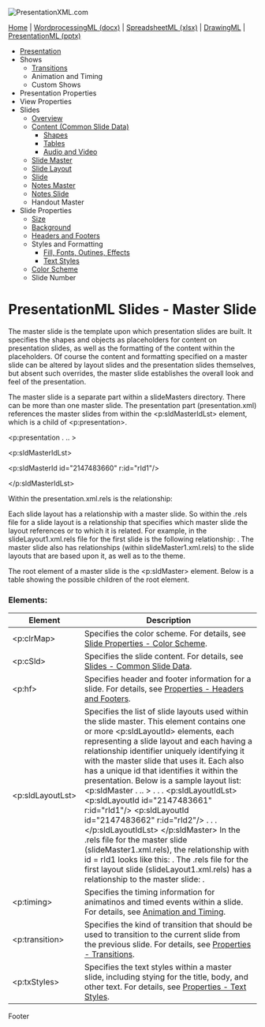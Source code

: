 ![PresentationXML.com](pptxImages\PresentationMLBanner.png)

[Home](index.md) | [WordprocessingML (docx)](anatomyofOOXML.md) | [SpreadsheetML (xlsx)](anatomyofOOXML-xlsx.md) | [DrawingML](drwOverview.md) | [PresentationML (pptx)](anatomyofOOXML-pptx.md)

- [Presentation](prPresentation.md)
- Shows
  - [Transitions](prSlide-transitions.md)
  - Animation and Timing
  - Custom Shows
- Presentation Properties
- View Properties
- Slides
  - [Overview](prSlide.md)
  - [Content (Common Slide Data)](prCommonSlideData.md)
    - [Shapes](prSlide-shapeTree.md)
    - [Tables](drwTable.md)
    - [Audio and Video](prSlide-multiMedia.md)
  - [Slide Master](prSlideMaster.md)
  - [Slide Layout](prSlideLayout.md)
  - [Slide](prPresentationSlide.md)
  - [Notes Master](prNotesMaster.md)
  - [Notes Slide](prNotesSlide.md)
  - Handout Master
- Slide Properties
  - [Size](prSlide-size.md)
  - [Background](prSlide-background.md)
  - [Headers and Footers](prSlide-footer.md)
  - Styles and Formatting
    - [Fill, Fonts, Outines, Effects](prSlide-styles-themes.md)
    - [Text Styles](prSlide-styles-textStyles.md)
  - [Color Scheme](prSlide-color.md)
  - Slide Number

# PresentationML Slides - Master Slide

The master slide is the template upon which presentation slides are built. It specifies the shapes and objects as placeholders for content on presentation slides, as well as the formatting of the content within the placeholders. Of course the content and formatting specified on a master slide can be altered by layout slides and the presentation slides themselves, but absent such overrides, the master slide establishes the overall look and feel of the presentation.

The master slide is a separate part within a slideMasters directory. There can be more than one master slide. The presentation part (presentation.xml) references the master slides from within the <p:sldMasterIdLst> element, which is a child of <p:presentation>.

<p:presentation . .. >

<p:sldMasterIdLst>

<p:sldMasterId id="2147483660" r:id="rId1"/>

</p:sldMasterIdLst>

Within the presentation.xml.rels is the relationship: <Relationship Id="rId1" Type="http://schemas.openxmlformats.org/officeDocument/2006/relationships/slideMaster" Target="/slideMasters/slideMaster1.xml"/>

Each slide layout has a relationship with a master slide. So within the .rels file for a slide layout is a relationship that specifies which master slide the layout references or to which it is related. For example, in the slideLayout1.xml.rels file for the first slide is the following relationship: <Relationship Id="rId1" Type="http://schemas.openxmlformats.org/officeDocument/2006/relationships/slideMaster" Target="../slideMasters/slideMaster1.xml"/>. The master slide also has relationships (within slideMaster1.xml.rels) to the slide layouts that are based upon it, as well as to the theme.

The root element of a master slide is the <p:sldMaster> element. Below is a table showing the possible children of the root element.

### Elements:

| Element          | Description                                                                                                                                                                                                                                                                                                                                                                                                                                                                                                                                                                                                                                                                                                                                                                                                                                                                                                                                                                                                                                                                                                  |
| ---------------- | ------------------------------------------------------------------------------------------------------------------------------------------------------------------------------------------------------------------------------------------------------------------------------------------------------------------------------------------------------------------------------------------------------------------------------------------------------------------------------------------------------------------------------------------------------------------------------------------------------------------------------------------------------------------------------------------------------------------------------------------------------------------------------------------------------------------------------------------------------------------------------------------------------------------------------------------------------------------------------------------------------------------------------------------------------------------------------------------------------------ |
| <p:clrMap>       | Specifies the color scheme. For details, see [Slide Properties - Color Scheme](prSlide-color.md).                                                                                                                                                                                                                                                                                                                                                                                                                                                                                                                                                                                                                                                                                                                                                                                                                                                                                                                                                                                                            |
| <p:cSld>         | Specifies the slide content. For details, see [Slides - Common Slide Data](prCommonSlideData.md).                                                                                                                                                                                                                                                                                                                                                                                                                                                                                                                                                                                                                                                                                                                                                                                                                                                                                                                                                                                                            |
| <p:hf>           | Specifies header and footer information for a slide. For details, see [Properties - Headers and Footers](prSlide-footer.md).                                                                                                                                                                                                                                                                                                                                                                                                                                                                                                                                                                                                                                                                                                                                                                                                                                                                                                                                                                                 |
| <p:sldLayoutLst> | Specifies the list of slide layouts used within the slide master. This element contains one or more <p:sldLayoutId> elements, each representing a slide layout and each having a relationship identifier uniquely identifying it with the master slide that uses it. Each also has a unique id that identifies it within the presentation. Below is a sample layout list: <p:sldMaster . .. > . . . <p:sldLayoutIdLst> <p:sldLayoutId id="2147483661" r:id="rId1"/> <p:sldLayoutId id="2147483662" r:id="rId2"/> . . . </p:sldLayoutIdLst> </p:sldMaster> In the .rels file for the master slide (slideMaster1.xml.rels), the relationship with id = rId1 looks like this: <Relationship Id="rId1" Type="http://schemas.openxmlformats.org/officeDocument/2006/relationships/slideLayout" Target="../slideLayouts/slideLayout1.xml"/>. The .rels file for the first layout slide (slideLayout1.xml.rels) has a relationship to the master slide: <Relationship Id="rId1" Type="http://schemas.openxmlformats.org/officeDocument/2006/relationships/slideMaster" Target="../slideMasters/slideMaster1.xml"/>. |
| <p:timing>       | Specifies the timing information for animatinos and timed events within a slide. For details, see [Animation and Timing](prAnimation.md).                                                                                                                                                                                                                                                                                                                                                                                                                                                                                                                                                                                                                                                                                                                                                                                                                                                                                                                                                                    |
| <p:transition>   | Specifies the kind of transition that should be used to transition to the current slide from the previous slide. For details, see [Properties - Transitions](prSlide-transitions.md).                                                                                                                                                                                                                                                                                                                                                                                                                                                                                                                                                                                                                                                                                                                                                                                                                                                                                                                        |
| <p:txStyles>     | Specifies the text styles within a master slide, including stying for the title, body, and other text. For details, see [Properties - Text Styles](prSlide-styles-textStyles.md).                                                                                                                                                                                                                                                                                                                                                                                                                                                                                                                                                                                                                                                                                                                                                                                                                                                                                                                            |

Footer
